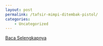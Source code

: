 ```yaml
---
layout: post
permalink: /tafsir-mimpi-ditembak-pistol/
categories:
    - Uncategorized
---
```


[Baca Selengkapnya](/10)